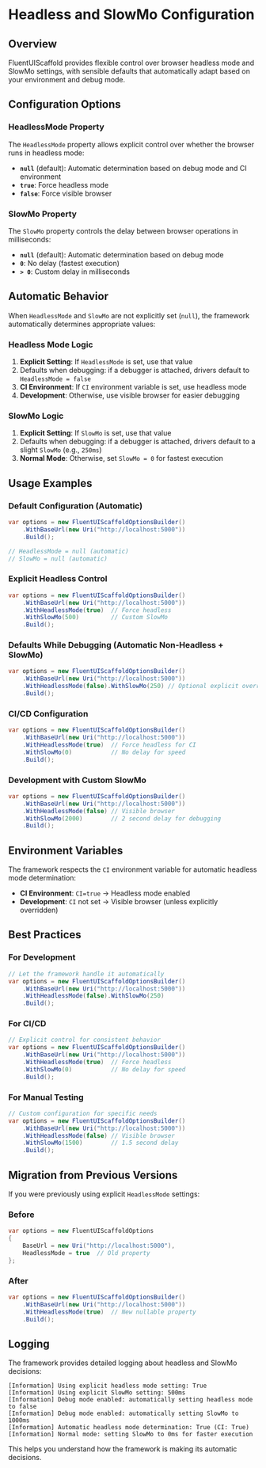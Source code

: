 # Headless and SlowMo Configuration

## Overview

FluentUIScaffold provides flexible control over browser headless mode and SlowMo settings, with sensible defaults that automatically adapt based on your environment and debug mode.

## Configuration Options

### HeadlessMode Property

The `HeadlessMode` property allows explicit control over whether the browser runs in headless mode:

- **`null`** (default): Automatic determination based on debug mode and CI environment
- **`true`**: Force headless mode
- **`false`**: Force visible browser

### SlowMo Property

The `SlowMo` property controls the delay between browser operations in milliseconds:

- **`null`** (default): Automatic determination based on debug mode
- **`0`**: No delay (fastest execution)
- **`> 0`**: Custom delay in milliseconds

## Automatic Behavior

When `HeadlessMode` and `SlowMo` are not explicitly set (`null`), the framework automatically determines appropriate values:

### Headless Mode Logic

1. **Explicit Setting**: If `HeadlessMode` is set, use that value
2. Defaults when debugging: if a debugger is attached, drivers default to `HeadlessMode = false`
3. **CI Environment**: If `CI` environment variable is set, use headless mode
4. **Development**: Otherwise, use visible browser for easier debugging

### SlowMo Logic

1. **Explicit Setting**: If `SlowMo` is set, use that value
2. Defaults when debugging: if a debugger is attached, drivers default to a slight `SlowMo` (e.g., `250ms`)
3. **Normal Mode**: Otherwise, set `SlowMo = 0` for fastest execution

## Usage Examples

### Default Configuration (Automatic)

```csharp
var options = new FluentUIScaffoldOptionsBuilder()
    .WithBaseUrl(new Uri("http://localhost:5000"))
    .Build();

// HeadlessMode = null (automatic)
// SlowMo = null (automatic)
```

### Explicit Headless Control

```csharp
var options = new FluentUIScaffoldOptionsBuilder()
    .WithBaseUrl(new Uri("http://localhost:5000"))
    .WithHeadlessMode(true)  // Force headless
    .WithSlowMo(500)         // Custom SlowMo
    .Build();
```

### Defaults While Debugging (Automatic Non-Headless + SlowMo)

```csharp
var options = new FluentUIScaffoldOptionsBuilder()
    .WithBaseUrl(new Uri("http://localhost:5000"))
    .WithHeadlessMode(false).WithSlowMo(250) // Optional explicit override during debugging
    .Build();
```

### CI/CD Configuration

```csharp
var options = new FluentUIScaffoldOptionsBuilder()
    .WithBaseUrl(new Uri("http://localhost:5000"))
    .WithHeadlessMode(true)  // Force headless for CI
    .WithSlowMo(0)           // No delay for speed
    .Build();
```

### Development with Custom SlowMo

```csharp
var options = new FluentUIScaffoldOptionsBuilder()
    .WithBaseUrl(new Uri("http://localhost:5000"))
    .WithHeadlessMode(false) // Visible browser
    .WithSlowMo(2000)        // 2 second delay for debugging
    .Build();
```

## Environment Variables

The framework respects the `CI` environment variable for automatic headless mode determination:

- **CI Environment**: `CI=true` → Headless mode enabled
- **Development**: `CI` not set → Visible browser (unless explicitly overridden)

## Best Practices

### For Development
```csharp
// Let the framework handle it automatically
var options = new FluentUIScaffoldOptionsBuilder()
    .WithBaseUrl(new Uri("http://localhost:5000"))
    .WithHeadlessMode(false).WithSlowMo(250)
    .Build();
```

### For CI/CD
```csharp
// Explicit control for consistent behavior
var options = new FluentUIScaffoldOptionsBuilder()
    .WithBaseUrl(new Uri("http://localhost:5000"))
    .WithHeadlessMode(true)  // Force headless
    .WithSlowMo(0)           // No delay for speed
    .Build();
```

### For Manual Testing
```csharp
// Custom configuration for specific needs
var options = new FluentUIScaffoldOptionsBuilder()
    .WithBaseUrl(new Uri("http://localhost:5000"))
    .WithHeadlessMode(false) // Visible browser
    .WithSlowMo(1500)        // 1.5 second delay
    .Build();
```

## Migration from Previous Versions

If you were previously using explicit `HeadlessMode` settings:

### Before
```csharp
var options = new FluentUIScaffoldOptions
{
    BaseUrl = new Uri("http://localhost:5000"),
    HeadlessMode = true  // Old property
};
```

### After
```csharp
var options = new FluentUIScaffoldOptionsBuilder()
    .WithBaseUrl(new Uri("http://localhost:5000"))
    .WithHeadlessMode(true)  // New nullable property
    .Build();
```

## Logging

The framework provides detailed logging about headless and SlowMo decisions:

```
[Information] Using explicit headless mode setting: True
[Information] Using explicit SlowMo setting: 500ms
[Information] Debug mode enabled: automatically setting headless mode to false
[Information] Debug mode enabled: automatically setting SlowMo to 1000ms
[Information] Automatic headless mode determination: True (CI: True)
[Information] Normal mode: setting SlowMo to 0ms for faster execution
```

This helps you understand how the framework is making its automatic decisions.

